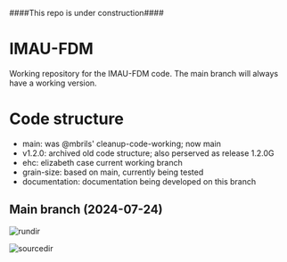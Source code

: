 ####This repo is under construction####

# IMAU-FDM
Working repository for the IMAU-FDM code. The main branch will always have a working version. 

# Code structure
- main: was @mbrils' cleanup-code-working; now main
- v1.2.0: archived old code structure; also perserved as release 1.2.0G
- ehc: elizabeth case current working branch
- grain-size: based on main, currently being tested
- documentation: documentation being developed on this branch
  
## Main branch (2024-07-24)

![rundir](https://github.com/user-attachments/assets/7733a84f-9a20-484d-8332-ab31489426bb)

![sourcedir](https://github.com/user-attachments/assets/4c4e2eb3-fdf9-4282-9565-c88cebc1050d)


